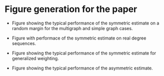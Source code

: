 # Figure generation for the paper

- Figure showing the typical performance of the symmetric estimate on a random margin for the multigraph and simple graph cases. 

- Figure with performace of the symmetric estimate on real degree sequences.

- Figure showing the typical performance of the symmetric estimate for
  generalized weighting.

- Figure showing the typical performance of the asymmetric estimate.
